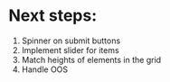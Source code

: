 # Next steps:

1. Spinner on submit buttons
2. Implement slider for items
3. Match heights of elements in the grid
4. Handle OOS